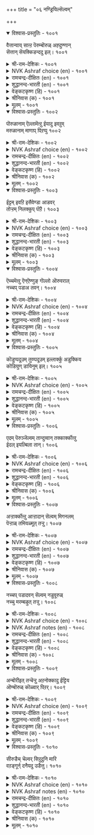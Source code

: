 +++
title = "०६ नण्ड्रियिल्सॆल्वम्"

+++


<details open><summary>विश्वास-प्रस्तुतिः - १००१</summary>

वैत्तान्वाय् साऩ्ऱ पॆरुम्बॊरुळ् अह्दुण्णान्  
सॆत्तान् सॆयक्किडन्ददु इल्।       १००१
</details>

<details><summary>श्री-राम-देशिकः - १००१</summary>

अधिकारः १०१. निरर्थकं वित्तम्  
अभुक्त्वा स्वार्जितं वित्तं गृहपूर्णं सुपुष्कलम् ।  
मृतिं प्राप्तवतस्तस्य किं वित्तेन प्रयोजनम् ॥ १००१॥
</details>

<details><summary>NVK Ashraf choice (en) - १००१</summary>

१००१
A miser makes of his pile of vast wealth,
No more use than a corpse. *
(P.S. Sundaram)
</details>

<details><summary>रामचन्द्र-दीक्षितः (en) - १००१</summary>

1001 vaittāṉvāy cāṉṟa perumporuL aḵtuṇṇāṉ  
cettāṉ ceyakkiṭantatu il.

1001\. He who does not make use of his hoarded wealth is really dead, though aliye; for he cannot do anything great.  
</details>

<details><summary>शुद्धानन्द-भारती (en) - १००१</summary>

1\. வைத்தான்வாய் சான்ற பெரும்பொருள் அஃதுண்ணான்  
செத்தான் செயக்கிடந்தது இல்.  
Dead is he with wealth in pile  
Unenjoyed, it is futile.        1001  
</details>

<details><summary>वेङ्कटकृष्ण (हि) - १००१</summary>

1001
भर कर घर भर प्रचुर धन, जो करता नहिं भोग ।  
धन के नाते मृतक है, जब है नहिं उपयोग ॥
</details>

<details><summary>श्रीनिवास (क) - १००१</summary>

1001. ऒब्बनु मनॆतुम्ब हेरळवाद सिरियन्नु सङ्ग्रहिसिट्टु अदन्नु अनुभविसदॆ होदल्लि, बदुक्किद्दू सत्तहागॆ;
आ सिरियिन्द याव उपयोगवू इल्लवागुवुदु.

</details>

<details><summary>मूलम् - १००१</summary>

वैत्तान्वाय् साऩ्ऱ पॆरुम्बॊरुळ् अह्दुण्णान्  
सॆत्तान् सॆयक्किडन्ददु इल्।       १००१
</details>

<details open><summary>विश्वास-प्रस्तुतिः - १००२</summary>

पॊरुळानाम् ऎल्लामॆऩ्ऱु ईयादु इवऱुम्  
मरुळानाम् माणाप् पिऱप्पु       १००२
</details>

<details><summary>श्री-राम-देशिकः - १००२</summary>

''वित्तेन साध्यते सर्वम्''इति बुद्धया ह्युपार्जितम् ।  
यो न दद्याद् ज्ञानशून्यः स नीचं जन्म विन्दते ॥ १००२॥
</details>

<details><summary>NVK Ashraf choice (en) - १००२</summary>

१००२
Believing wealth is everything, yet giving nothing,
The miser is ensnared in the misery of birth. *
(Satguru Subramuniyaswami)
</details>

<details><summary>रामचन्द्र-दीक्षितः (en) - १००२</summary>

1002 poruḷāṉām ellāmeṉṟu īyātu ivaṟum  
maruḷāṉām māṇāp piṟappu.

1002\. The birth of a ghost awaits a miser who thinks he gains everything by hoarding wealth.  
</details>

<details><summary>शुद्धानन्द-भारती (en) - १००२</summary>

2\. பொருளானாம் எல்லாமென்று ஈயாது இவறும்  
மருளானாம் மாணாப் பிறப்பு.  
The niggard miser thinks wealth is all  
He hoards, gives not is born devil.        1002  
</details>

<details><summary>वेङ्कटकृष्ण (हि) - १००२</summary>

1002
‘सब होता है अर्थ से’, रख कर ऐसा ज्ञान ।  
कंजूसी के मोह से, प्रेत-जन्म हो मलान ॥
</details>

<details><summary>श्रीनिवास (क) - १००२</summary>

1002. सिरियिन्दले ऎल्ल (सुख साधनगळु) उण्टागुवुदॆन्दु तिळिदु पररिगॆ कूडदिरुव कैपणतनद भ्रमॆयिन्द
कीळाद जन्म उण्टागुवुदु.

</details>

<details><summary>मूलम् - १००२</summary>

पॊरुळानाम् ऎल्लामॆऩ्ऱु ईयादु इवऱुम्  
मरुळानाम् माणाप् पिऱप्पु       १००२
</details>

<details open><summary>विश्वास-प्रस्तुतिः - १००३</summary>

ईट्टम् इवऱि इसैवेण्डा आडवर्  
तोऱ्ऱम् निलक्कुप् पॊऱै।      १००३
</details>

<details><summary>श्री-राम-देशिकः - १००३</summary>

धनार्जनैकलक्ष्या ये कृत्वा दानादिसत्क्रियाम् ।  
नार्जयन्ति परां कीर्तिं भारायन्ते भुवस्तु ते ॥ १००३॥
</details>

<details><summary>NVK Ashraf choice (en) - १००३</summary>

१००३
Their very sight is a burden to earth
Who hoard wealth and not renown. *
(Satguru Subramuniyaswami)
</details>

<details><summary>रामचन्द्र-दीक्षितः (en) - १००३</summary>

1003 īṭṭam ivaṟi icaivēṇṭā vāṭavar  
tōṟṟam nilakkup poṟai.

1003\. He who prefers mere accumulation of wealth to glory is a burden unto the earth.  
</details>

<details><summary>शुद्धानन्द-भारती (en) - १००३</summary>

3\. ஈட்டம் இவறி இசைவேண்டா ஆடவர்  
தோற்றம் நிலக்குப் பொறை.  
A burden he is to earth indeed  
Who hoards without a worthy deed.        1003  
</details>

<details><summary>वेङ्कटकृष्ण (हि) - १००३</summary>

1003
लोलुप संग्रह मात्र का, यश का नहीं विचार ।  
ऐसे लोभी का जनम, है पृथ्वी को भार ॥
</details>

<details><summary>श्रीनिवास (क) - १००३</summary>

1003. कूडिट्ट सिरियन्ने बयसुत्त (शाश्वतवाद) कीर्तियन्नु कडॆगणिसुव जनर बाळु, भूमिगॆ भारवागुरुवुदु.

</details>

<details><summary>मूलम् - १००३</summary>

ईट्टम् इवऱि इसैवेण्डा आडवर्  
तोऱ्ऱम् निलक्कुप् पॊऱै।      १००३
</details>

<details open><summary>विश्वास-प्रस्तुतिः - १००४</summary>

ऎच्चमॆऩ्ऱु ऎन्ऎण्णुङ् गॊल्लो ऒरुवराल्  
नच्चप् पडाअ तवन्।      १००४
</details>

<details><summary>श्री-राम-देशिकः - १००४</summary>

सर्वैरस्पृहणीयस्य दानकृत्यमजानतः ।  
किं वावशिष्यते तस्य मरणानन्तरं भुवि ॥ १००४॥
</details>

<details><summary>NVK Ashraf choice (en) - १००४</summary>

१००४
What legacy can one, who is loved by none,
Think of leaving behind?
( Shuddhananda Bharatiar), (N.V.K. Ashraf)
</details>

<details><summary>रामचन्द्र-दीक्षितः (en) - १००४</summary>

1004 eccameṉṟu eṉeṇṇum kollō oruvarāl  
naccap paṭāa tavaṉ.

1004\. What awaits one if one cannot win the affections of others?  
</details>

<details><summary>शुद्धानन्द-भारती (en) - १००४</summary>

4\. எச்சமென்று என்எண்ணுங் கொல்லோ ஒருவரால்  
நச்சப் படாஅ தவன்.  
What legacy can he leave behind  
Who is for approach too unkind.        1004  
</details>

<details><summary>वेङ्कटकृष्ण (हि) - १००४</summary>

1004
किसी एक से भी नहीं, किया गया जो प्यार ।  
निज अवशेष स्वरूप वह, किसको करे विचार ॥
</details>

<details><summary>श्रीनिवास (क) - १००४</summary>

1004. परोपकार गुणदिन्द ऒब्बर प्रीतिगू पात्रनागदवनु, तानु सत्तमेलॆ तन्न बळि यावुदु स्थिरवागि
उळियुवुदॆन्दु भाविसुत्तानॆ?

</details>

<details><summary>मूलम् - १००४</summary>

ऎच्चमॆऩ्ऱु ऎन्ऎण्णुङ् गॊल्लो ऒरुवराल्  
नच्चप् पडाअ तवन्।      १००४
</details>

<details open><summary>विश्वास-प्रस्तुतिः - १००५</summary>

कॊडुप्पदूउम् तुय्प्पदूउम् इल्लार्क्कु अडुक्किय  
कोडियुण् डायिनुम् इल्।      १००५
</details>

<details><summary>श्री-राम-देशिकः - १००५</summary>

दानं परेभ्यः स्वेनापि भोगश्चेत्युभयं नृणाम् ।  
यदि न स्यात् कोटिसङ्ख्यधनपुञ्जेन किं फलम् ॥ १००५॥
</details>

<details><summary>NVK Ashraf choice (en) - १००५</summary>

१००५
Wealth, though millions manifold, amounts to nothing
If one neither gives nor enjoys it.
(N.V.K. Ashraf)
</details>

<details><summary>रामचन्द्र-दीक्षितः (en) - १००५</summary>

1005 koṭuppatūum tuyppatūum illārkku aṭukkiya  
kōṭiuṇ ṭāyiṉum il.

1005\. Of what avail is the untold wealth of one who neither gives nor enjoys it?  
</details>

<details><summary>शुद्धानन्द-भारती (en) - १००५</summary>

5\. கொடுப்பதூஉம் துய்ப்பதூஉம் இல்லார்க்கு அடுக்கிய  
கோடிஉண் டாயினும் இல்.  
What is the good of crores they hoard  
To give and enjoy whose heart is hard.        1005  
</details>

<details><summary>वेङ्कटकृष्ण (हि) - १००५</summary>

1005
जो करते नहिं दान ही, करते भी नहिं भोग ।  
कोटि कोटि धन क्यों न हो, निर्धन हैं वे लोग ॥
</details>

<details><summary>श्रीनिवास (क) - १००५</summary>

1005. पररिगॆ कॊडुव उदार बुद्धियागली, तानु अनुभविसि सुखपडुव धाराळ बुद्धियागली इल्लदवरिगॆ
मेलॆ मेलॆ हेरिसिट्ट हण कोटिगट्टलॆ बन्दूदगिदरू अदरिन्द प्रयोजनविल्ल.

</details>

<details><summary>मूलम् - १००५</summary>

कॊडुप्पदूउम् तुय्प्पदूउम् इल्लार्क्कु अडुक्किय  
कोडियुण् डायिनुम् इल्।      १००५
</details>

<details open><summary>विश्वास-प्रस्तुतिः - १००६</summary>

एदम् पॆरुञ्जॆल्वम् तान्दुव्वान् तक्कार्क्कॊऩ्ऱु  
ईदल् इयल्बिला तान्।      १००६
</details>

<details><summary>श्री-राम-देशिकः - १००६</summary>

सत्पात्रदानरूपेण गुणेन रहितो नरः ।  
स्वयं भोक्तुमनिच्छंश्च रोगः स्यात् स्वीयसम्पदाम् ॥ १००६॥
</details>

<details><summary>NVK Ashraf choice (en) - १००६</summary>

१००६
Riches are a curse when neither enjoyed,
Nor given to the worthy.
(P.S. Sundaram)
</details>

<details><summary>रामचन्द्र-दीक्षितः (en) - १००६</summary>

1006 ētam peruñcelvam tāṉtuvvāṉ takkārkkuoṉṟu  
ītal iliyalpilā tāṉ.

1006\. Abundance of wealth is not a blessing but a curse to one who can neither enjoy it nor spend it on the deserving.  
</details>

<details><summary>शुद्धानन्द-भारती (en) - १००६</summary>

6\. ஏதம் பெருஞ்செல்வம் தான்றுவ்வான் தக்கார்க்கொன்று  
ஈதல் இயல்பிலா தான்.  
Great wealth unused for oneself nor  
To worthy men is but a slur.        1006  
</details>

<details><summary>वेङ्कटकृष्ण (हि) - १००६</summary>

1006
योग्य व्यक्ति को कुछ न दे, स्वयं न करता भोग ।  
विपुल संपदा के लिये, इस गुण का नर रोग ॥
</details>

<details><summary>श्रीनिवास (क) - १००६</summary>

1006. तानु अनुभविसदॆ, तक्कवरिगॆ कॊट्टु नॆरवागुव स्वभाववू इल्लदॆ बाळुववनु, तन्नलिरुव हेरळवाद
हणक्कॆ ताने कुत्तागि परिणमिसुवनु.

</details>

<details><summary>मूलम् - १००६</summary>

एदम् पॆरुञ्जॆल्वम् तान्दुव्वान् तक्कार्क्कॊऩ्ऱु  
ईदल् इयल्बिला तान्।      १००६
</details>

<details open><summary>विश्वास-प्रस्तुतिः - १००७</summary>

अऱ्ऱार्क्कॊऩ्ऱु आऱ्ऱादान् सॆल्वम् मिगनलम्  
पॆऱ्ऱाळ् तमियळ्मूत् तऱ्ऱु।      १००७
</details>

<details><summary>श्री-राम-देशिकः - १००७</summary>

अदत्वैव दरिद्रेभ्यो रक्षितं केनचिद्धनम् ।  
अनूढसुन्दरीप्राप्तवार्धकेन समं भवेत् ॥ १००७॥
</details>

<details><summary>NVK Ashraf choice (en) - १००७</summary>

१००७
Wealth not given to the needy goes waste
Like a lovely spinster growing old. *
(P.S. Sundaram)
</details>

<details><summary>रामचन्द्र-दीक्षितः (en) - १००७</summary>

1007 aṟṟārkkoṉṟu āṟṟātāṉ celvam mikanalam  
peṟṟāṉ tamiyaḷmūt taṟṟu.

1007\. The wealth that is not spent on the needy is as barren as the withering charm of a spinster.  
</details>

<details><summary>शुद्धानन्द-भारती (en) - १००७</summary>

7\. அற்றார்க்கொன்று ஆற்றாதான் செல்வம் மிகநலம்  
பெற்றாள் தமியள்மூத் தற்று.  
Who loaths to help have-nots, his gold  
Is like a spinster-belle grown old.        1007  
</details>

<details><summary>वेङ्कटकृष्ण (हि) - १००७</summary>

1007
कुछ देता नहिं अधन को, ऐसों का धन जाय ।  
क्वाँरी रह अति गुणवती, ज्यों बूढ़ी हो जाय ॥
</details>

<details><summary>श्रीनिवास (क) - १००७</summary>

1007. कैलागद बड जनरिगॆ सहाय माडदवन सिरियु, अति सुन्दरियाद ऒब्ब हॆण्णु (गण्डनिल्लदॆ) एकाङ्गियागि
बाळि मुदुकियादन्तॆ.

</details>

<details><summary>मूलम् - १००७</summary>

अऱ्ऱार्क्कॊऩ्ऱु आऱ्ऱादान् सॆल्वम् मिगनलम्  
पॆऱ्ऱाळ् तमियळ्मूत् तऱ्ऱु।      १००७
</details>

<details open><summary>विश्वास-प्रस्तुतिः - १००८</summary>

नच्चप् पडादवन् सॆल्वम् नडुवूरुळ्  
नच्चु मरम्बऴुत् तऱ्ऱु।       १००८
</details>

<details><summary>श्री-राम-देशिकः - १००८</summary>

???? ।  
ग्राममध्ये फलैः पूर्णो यथैव विषपादपः ॥ १००८॥
</details>

<details><summary>NVK Ashraf choice (en) - १००८</summary>

१००८
The wealth of the unloved is like a poisonous tree
That ripens in the heart of a village.*
(P.S. Sundaram), (Satguru Subramuniyaswami)
</details>

<details><summary>NVK Ashraf notes (en) - १००८</summary>

१००८. Compare with २१६. “When wealth comes to the large-hearted, it is like the village tree coming to fruit” * - (C. Rajagopalachari)
</details>

<details><summary>रामचन्द्र-दीक्षितः (en) - १००८</summary>

1008 naccap paṭātavaṉ celvam naṭuvūruḷ  
naccu marampaḻut taṟṟu.

1008\. The wealth of a miser is like the fruit of a poison-tree in the heart of a village.  
</details>

<details><summary>शुद्धानन्द-भारती (en) - १००८</summary>

8\. நச்சப் படாதவன் செல்வம் நடுவூருள்  
நச்சு மரம்பழுத் தற்று.  
The idle wealth of unsought men  
Is poison-fruit-tree amidst a town.        1008  
</details>

<details><summary>वेङ्कटकृष्ण (हि) - १००८</summary>

1008
अप्रिय जन के पास यदि, आश्रित हो संपत्ति ।  
ग्राम-मध्य विष-वृक्ष ज्यों, पावे फल-संपत्ति ॥
</details>

<details><summary>श्रीनिवास (क) - १००८</summary>

1008. परोपकार गुणविल्लदॆ यारिगू बेडादवन सिरियु ऊरिन मध्यदल्लि विषपूरितवाद इट्टिय मरवु
फल बिट्टन्तॆ.

</details>

<details><summary>मूलम् - १००८</summary>

नच्चप् पडादवन् सॆल्वम् नडुवूरुळ्  
नच्चु मरम्बऴुत् तऱ्ऱु।       १००८
</details>

<details open><summary>विश्वास-प्रस्तुतिः - १००९</summary>

अन्बॊरीइत् तऱ्चॆऱ्ऱु अऱनोक्कादु ईट्टिय  
ऒण्बॊरुळ् कॊळ्वार् पिऱर्।       १००९
</details>

<details><summary>श्री-राम-देशिकः - १००९</summary>

अभुक्त्वैव स्वयं धर्मकृत्वा प्रीतिमन्तरा ।  
रक्षितं केनचिद्वित्तं लब्ध्वान्यः सुखमाप्नुयात् ॥ १००९॥
</details>

<details><summary>NVK Ashraf choice (en) - १००९</summary>

१००९
Strangers shall possess that wealth
Amassed without love, comfort or scruples.
(P.S. Sundaram)
</details>

<details><summary>रामचन्द्र-दीक्षितः (en) - १००९</summary>

1009 aṉporīit taṉceṟṟu aṟamnōkkātu īṭṭiya  
oṇporuḷ koḷvār piṟar.

1009\. Strangers inherit the great wealth of a miser who neither enjoys it nor gives.  
</details>

<details><summary>शुद्धानन्द-भारती (en) - १००९</summary>

9\. அன்பொரீஇத் தற்செற்று அறநோக்காது ஈட்டிய  
ஒண்பொருள் கொள்வார் பிறர்.  
Others usurp the shining gold  
In loveless, stingy, vicious hold.        1009  
</details>

<details><summary>वेङ्कटकृष्ण (हि) - १००९</summary>

1009
प्रेम-भाव तज कर तथा, भाव धर्म से जन्य ।  
आत्म-द्रोह कर जो जमा, धन हथियाते अन्य ॥
</details>

<details><summary>श्रीनिवास (क) - १००९</summary>

1009. प्रीति इल्लदॆ. तन्नन्नु कष्टक्कॆ गुरिपडिसिकॊण्डु, धर्मवन्नु लॆक्किसदॆ, सेरिसिट्ट ऒब्बन हेरळवाद सिरियन्नु
(कॊनॆयल्लि) पडॆदु अनुभविसुववरु बेरॆयवरे.

</details>

<details><summary>मूलम् - १००९</summary>

अन्बॊरीइत् तऱ्चॆऱ्ऱु अऱनोक्कादु ईट्टिय  
ऒण्बॊरुळ् कॊळ्वार् पिऱर्।       १००९
</details>

<details open><summary>विश्वास-प्रस्तुतिः - १०१०</summary>

सीरुडैच् चॆल्वर् सिऱुदुनि मारि  
वऱङ्गूर्न् दनैयदु उडैत्तु।       १०१०
</details>

<details><summary>श्री-राम-देशिकः - १०१०</summary>

वृष्टमेघः पुनर्नीरलाभाद् वृद्धिं यथाश्नुते ।  
समृद्धनां च दारिद्र्य तथा तात्कालिकं भवेत् ॥ १०१०॥
</details>

<details><summary>NVK Ashraf choice (en) - १०१०</summary>

१०१०
The brief want of the benign rich
Is like the monsoon clouds just shed its moisture.
( Shuddhananda Bharatiar), (N.V.K. Ashraf)
</details>

<details><summary>NVK Ashraf notes (en) - १०१०</summary>

१०१०. Compare with २१९. “The poverty of a generous man is nothing but his inability to exercise his generosity” * - (W.H. Drew and J. Lazarus)
</details>

<details><summary>रामचन्द्र-दीक्षितः (en) - १०१०</summary>

1010 cīruṭaic celvar ciṟutuṉi māri  
vaṟaṅkūrn taṉaiyatu uṭaittu.

1010\. The short-lived poverty of the generous rich is the drought of rain-laden clouds.  
</details>

<details><summary>शुद्धानन्द-भारती (en) - १०१०</summary>

10\. சீருடைச் செல்வர் சிறுதுனி மாரி  
வறங்கூர்ந் தனையது உடைத்து.  
The brief want of the rich benign  
Is like rainclouds growing thin.        1010  
</details>

<details><summary>वेङ्कटकृष्ण (हि) - १०१०</summary>

1010
उनकी क्षणिक दरिद्रता, जो नामी धनवान ।  
जल से खाली जलद का, है स्वभाव समान ॥
</details>

<details><summary>श्रीनिवास (क) - १०१०</summary>

1010. कीर्तिशालिगळाद सिरिवन्तर अल्प कालद बडतनवु, लोकदनॆलॆगॆ कारणवाद मोडगळु आकाशदल्लि
चॆदुरि बडवादन्तॆ.
</details>

<details><summary>मूलम् - १०१०</summary>

सीरुडैच् चॆल्वर् सिऱुदुनि मारि  
वऱङ्गूर्न् दनैयदु उडैत्तु।       १०१०
</details>
